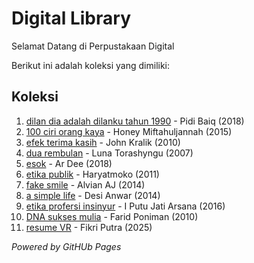 # Digital Library

Selamat Datang di Perpustakaan Digital

Berikut ini adalah koleksi yang dimiliki:
## Koleksi

1. [dilan dia adalah dilanku tahun 1990](ebook/dilan.pdf) - Pidi Baiq (2018)
2. [100 ciri orang kaya](ebook/100ciriorangkaya.pdf) - Honey Miftahuljannah (2015)
3. [efek terima kasih](ebook/efekterimakasih.pdf) - John Kralik (2010)
4. [dua rembulan](ebook/duarembulan.pdf) - Luna Torashyngu (2007)
5. [esok](ebook/esok.pdf) - Ar Dee (2018)
6. [etika publik](ebook/etikapublik.pdf) - Haryatmoko (2011)
7. [fake smile](ebook/fakesmile.pdf) - Alvian AJ (2014)
8. [a simple life](ebook/asimplelife.pdf) - Desi Anwar (2014)
9. [etika profersi insinyur](ebook/etikaprofesiinsinyur.pdf) - I Putu Jati Arsana (2016)
10. [DNA sukses mulia](ebook/dnasuksesmulia.pdf) - Farid Poniman (2010)
11. [resume VR](ebook/resumeVR.pdf) - Fikri Putra (2025)

 *Powered by GitHUb Pages*
